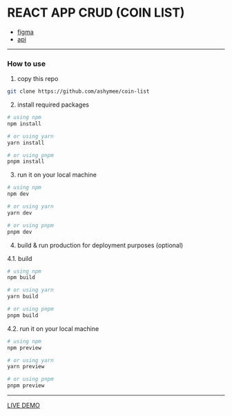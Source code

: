 # REACT APP CRUD (COIN LIST)

- [figma](https://www.figma.com/file/GrG0uxjxTK34D9HfRC5jCo/Test-ReactJS?type=design&node-id=0-1&mode=design)
- [api](https://api.coinpaprika.com/v1/coins/)

---

### How to use

1. copy this repo

```sh
git clone https://github.com/ashymee/coin-list
```

2. install required packages

```sh
# using npm
npm install

# or using yarn
yarn install

# or using pnpm
pnpm install
```

3. run it on your local machine

```sh
# using npm
npm dev

# or using yarn
yarn dev

# or using pnpm
pnpm dev
```

4. build & run production for deployment purposes (optional)

4.1. build

```sh
# using npm
npm build

# or using yarn
yarn build

# or using pnpm
pnpm build
```

4.2. run it on your local machine

```sh
# using npm
npm preview

# or using yarn
yarn preview

# or using pnpm
pnpm preview
```

---

[LIVE DEMO](https://coin-list.vercel.app)
